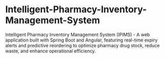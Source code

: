 # Intelligent-Pharmacy-Inventory-Management-System
Intelligent Pharmacy Inventory Management System (IPIMS) - A web application built with Spring Boot and Angular, featuring real-time expiry alerts and predictive reordering to optimize pharmacy drug stock, reduce waste, and enhance operational efficiency.

